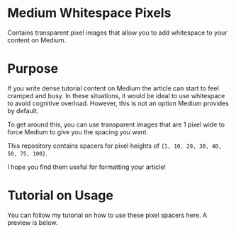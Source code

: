 # Medium Whitespace Pixels
Contains transparent pixel images that allow you to add whitespace to your content on Medium.

# Purpose
If you write dense tutorial content on Medium the article can start to feel cramped and busy. In these situations, it would be ideal to use whitespace to avoid cognitive overload. However, this is not an option Medium provides by default.

To get around this, you can use transparent images that are 1 pixel wide to force Medium to give you the spacing you want.

This repository contains spacers for pixel heights of `{1, 10, 20, 30, 40, 50, 75, 100}`.

I hope you find them useful for formatting your article!

# Tutorial on Usage

You can follow my tutorial on how to use these pixel spacers here. A preview is below.
